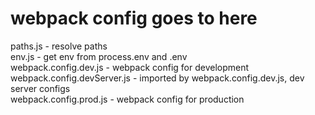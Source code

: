 # webpack config goes to here  
paths.js - resolve paths  
env.js - get env from process.env and .env  
webpack.config.dev.js - webpack config for development  
webpack.config.devServer.js - imported by webpack.config.dev.js, dev server configs  
webpack.config.prod.js - webpack config for production  
